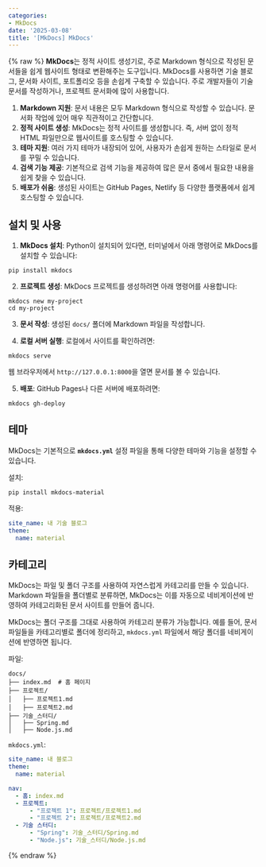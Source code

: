 ```yaml
---
categories:
- MkDocs
date: '2025-03-08'
title: '[MkDocs] MkDocs'
---
```


{% raw %}
**MkDocs**는 정적 사이트 생성기로, 주로 Markdown 형식으로 작성된 문서들을 쉽게 웹사이트 형태로 변환해주는 도구입니다. MkDocs를 사용하면 기술 블로그, 문서화 사이트, 포트폴리오 등을 손쉽게 구축할 수 있습니다. 주로 개발자들이 기술 문서를 작성하거나, 프로젝트 문서화에 많이 사용합니다.

1. **Markdown 지원**: 문서 내용은 모두 Markdown 형식으로 작성할 수 있습니다. 문서화 작업에 있어 매우 직관적이고 간단합니다.
2. **정적 사이트 생성**: MkDocs는 정적 사이트를 생성합니다. 즉, 서버 없이 정적 HTML 파일만으로 웹사이트를 호스팅할 수 있습니다.
3. **테마 지원**: 여러 가지 테마가 내장되어 있어, 사용자가 손쉽게 원하는 스타일로 문서를 꾸밀 수 있습니다.
4. **검색 기능 제공**: 기본적으로 검색 기능을 제공하여 많은 문서 중에서 필요한 내용을 쉽게 찾을 수 있습니다.
5. **배포가 쉬움**: 생성된 사이트는 GitHub Pages, Netlify 등 다양한 플랫폼에서 쉽게 호스팅할 수 있습니다.

## 설치 및 사용
1. **MkDocs 설치**: Python이 설치되어 있다면, 터미널에서 아래 명령어로 MkDocs를 설치할 수 있습니다:

```
pip install mkdocs
```

2. **프로젝트 생성**: MkDocs 프로젝트를 생성하려면 아래 명령어를 사용합니다:

```
mkdocs new my-project
cd my-project
```

3. **문서 작성**: 생성된 `docs/` 폴더에 Markdown 파일을 작성합니다.

4. **로컬 서버 실행**: 로컬에서 사이트를 확인하려면:

```
mkdocs serve
```

웹 브라우저에서 `http://127.0.0.1:8000`을 열면 문서를 볼 수 있습니다.
    
5. **배포**: GitHub Pages나 다른 서버에 배포하려면:

```
mkdocs gh-deploy
```


## 테마
MkDocs는 기본적으로 **`mkdocs.yml`** 설정 파일을 통해 다양한 테마와 기능을 설정할 수 있습니다.

설치:
```bs
pip install mkdocs-material
```

적용:
```yaml
site_name: 내 기술 블로그
theme:
  name: material
```

## 카테고리
MkDocs는 파일 및 폴더 구조를 사용하여 자연스럽게 카테고리를 만들 수 있습니다. Markdown 파일들을 폴더별로 분류하면, MkDocs는 이를 자동으로 네비게이션에 반영하여 카테고리화된 문서 사이트를 만들어 줍니다.

MkDocs는 폴더 구조를 그대로 사용하여 카테고리 분류가 가능합니다. 예를 들어, 문서 파일들을 카테고리별로 폴더에 정리하고, `mkdocs.yml` 파일에서 해당 폴더를 네비게이션에 반영하면 됩니다.

파일:
```
docs/
├── index.md  # 홈 페이지
├── 프로젝트/
│   ├── 프로젝트1.md
│   ├── 프로젝트2.md
├── 기술_스터디/
│   ├── Spring.md
│   ├── Node.js.md
```

`mkdocs.yml`:
```yaml
site_name: 내 블로그
theme:
  name: material

nav:
  - 홈: index.md
  - 프로젝트:
      - "프로젝트 1": 프로젝트/프로젝트1.md
      - "프로젝트 2": 프로젝트/프로젝트2.md
  - 기술 스터디:
      - "Spring": 기술_스터디/Spring.md
      - "Node.js": 기술_스터디/Node.js.md
```
{% endraw %}